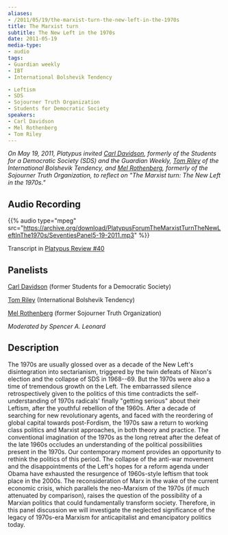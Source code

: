 ```yaml
---
aliases:
- /2011/05/19/the-marxist-turn-the-new-left-in-the-1970s
title: The Marxist turn
subtitle: The New Left in the 1970s
date: 2011-05-19
media-type:
- audio
tags:
- Guardian weekly
- IBT
- International Bolshevik Tendency

- Leftism
- SDS
- Sojourner Truth Organization
- Students for Democratic Society
speakers:
- Carl Davidson
- Mel Rothenberg
- Tom Riley
---
```


_On May 19, 2011, Platypus invited [Carl Davidson](/speakers/carl-davidson), formerly of the Students for a Democratic Society (SDS) and the Guardian Weekly, [Tom Riley](/speakers/tom-riley) of the International Bolshevik Tendency, and [Mel Rothenberg](/speakers/mel-rothenberg), formerly of the Sojourner Truth Organization, to reflect on "The Marxist turn: The New Left in the 1970s."_

## Audio Recording

{{% audio type="mpeg" src="https://archive.org/download/PlatypusForumTheMarxistTurnTheNewLeftInThe1970s/SeventiesPanel5-19-2011.mp3" %}}

Transcript in [Platypus Review #40](/2011/09/26/the-marxist-turn-1970s/)

## Panelists

[Carl Davidson](/speakers/carl-davidson) (former Students for a Democratic Society)

[Tom Riley](/speakers/tom-riley) (International Bolshevik Tendency)

[Mel Rothenberg](/speakers/mel-rothenberg) (former Sojourner Truth Organization)

_Moderated by Spencer A. Leonard_

## Description

The 1970s are usually glossed over as a decade of the New Left's disintegration into sectarianism, triggered by the twin defeats of Nixon's election and the collapse of SDS in 1968--69. But the 1970s were also a time of tremendous growth on the Left. The embarrassed silence retrospectively given to the politics of this time contradicts the self-understanding of 1970s radicals' finally "getting serious" about their Leftism, after the youthful rebellion of the 1960s. After a decade of searching for new revolutionary agents, and faced with the reordering of global capital towards post-Fordism, the 1970s saw a return to working class politics and Marxist approaches, in both theory and practice. The conventional imagination of the 1970s as the long retreat after the defeat of the late 1960s occludes an understanding of the political possibilities present in the 1970s. Our contemporary moment provides an opportunity to rethink the politics of this period. The collapse of the anti-war movement and the disappointments of the Left's hopes for a reform agenda under Obama have exhausted the resurgence of 1960s-style leftism that took place in the 2000s. The reconsideration of Marx in the wake of the current economic crisis, which parallels the neo-Marxism of the 1970s (if much attenuated by comparison), raises the question of the possibility of a Marxian politics that could fundamentally transform society. Therefore, in this panel discussion we will investigate the neglected significance of the legacy of 1970s-era Marxism for anticapitalist and emancipatory politics today.
